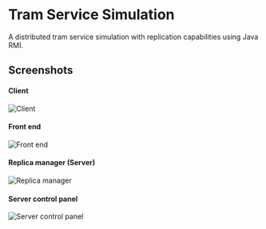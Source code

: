 # Tram Service Simulation
A distributed tram service simulation with replication capabilities using Java RMI.

## Screenshots
#### Client
![Client](https://media.giphy.com/media/26xByqrZqnMyF28cU/source.gif)

#### Front end
![Front end](https://media.giphy.com/media/l3q2XXW9mzb0So14A/source.gif)

#### Replica manager (Server)
![Replica manager](https://media.giphy.com/media/l3q2DFLvOHfviyAco/source.gif)

#### Server control panel
![Server control panel](https://s29.postimg.org/ixdd60hev/server_control_panel.png)
